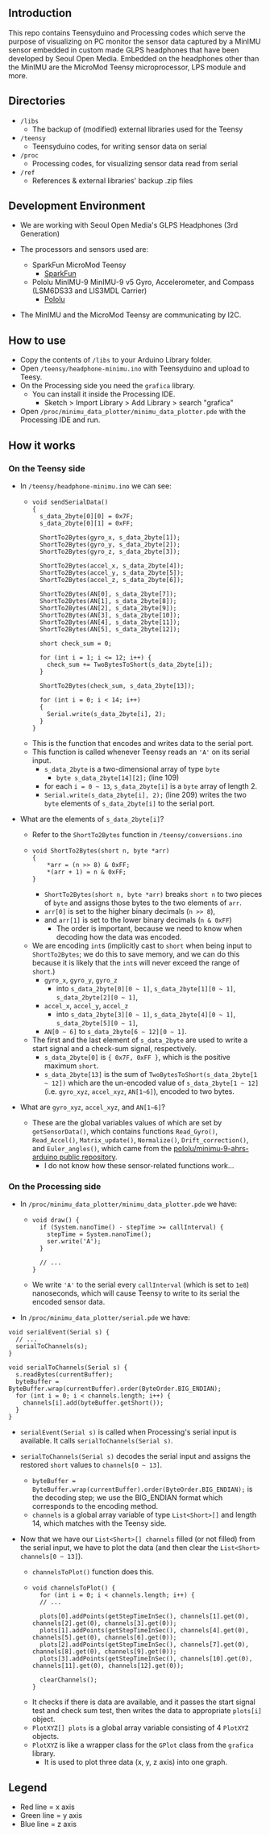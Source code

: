 ## Introduction
This repo contains Teensyduino and Processing codes which serve the purpose of visualizing on PC monitor the sensor data captured by a MinIMU sensor embedded in custom made GLPS headphones that have been developed by Seoul Open Media. Embedded on the headphones other than the MinIMU are the MicroMod Teensy microprocessor, LPS module and more.

## Directories
- ```/libs```
  - The backup of (modified) external libraries used for the Teensy
- ```/teensy```
  - Teensyduino codes, for writing sensor data on serial
- ```/proc```
  - Processing codes, for visualizing sensor data read from serial
- ```/ref```
  - References & external libraries' backup .zip files

## Development Environment
- We are working with Seoul Open Media's GLPS Headphones (3rd Generation)
- The processors and sensors used are:

  - SparkFun MicroMod Teensy 
    - [SparkFun](https://www.sparkfun.com/products/16402)
  - Pololu MinIMU-9 MinIMU-9 v5 Gyro, Accelerometer, and Compass (LSM6DS33 and LIS3MDL Carrier)
    - [Pololu](https://www.pololu.com/product/2738)

- The MinIMU and the MicroMod Teensy are communicating by I2C.

## How to use
- Copy the contents of ```/libs``` to your Arduino Library folder.
- Open ```/teensy/headphone-minimu.ino``` with Teensyduino and upload to Teesy.
- On the Processing side you need the ```grafica``` library.
  - You can install it inside the Processing IDE.
    - Sketch > Import Library > Add Library > search "grafica"
- Open ```/proc/minimu_data_plotter/minimu_data_plotter.pde``` with the Processing IDE and run.

## How it works
### On the Teensy side
- In ```/teensy/headphone-minimu.ino``` we can see:
  - ```
    void sendSerialData()
    {
      s_data_2byte[0][0] = 0x7F;
      s_data_2byte[0][1] = 0xFF;

      ShortTo2Bytes(gyro_x, s_data_2byte[1]);
      ShortTo2Bytes(gyro_y, s_data_2byte[2]);
      ShortTo2Bytes(gyro_z, s_data_2byte[3]);

      ShortTo2Bytes(accel_x, s_data_2byte[4]);
      ShortTo2Bytes(accel_y, s_data_2byte[5]);
      ShortTo2Bytes(accel_z, s_data_2byte[6]);

      ShortTo2Bytes(AN[0], s_data_2byte[7]);
      ShortTo2Bytes(AN[1], s_data_2byte[8]);
      ShortTo2Bytes(AN[2], s_data_2byte[9]);
      ShortTo2Bytes(AN[3], s_data_2byte[10]);
      ShortTo2Bytes(AN[4], s_data_2byte[11]);
      ShortTo2Bytes(AN[5], s_data_2byte[12]);

      short check_sum = 0;

      for (int i = 1; i <= 12; i++) {
        check_sum += TwoBytesToShort(s_data_2byte[i]);
      }

      ShortTo2Bytes(check_sum, s_data_2byte[13]);

      for (int i = 0; i < 14; i++)
      {
        Serial.write(s_data_2byte[i], 2);
      }
    }
    ```
  - This is the function that encodes and writes data to the serial port.
  - This function is called whenever Teensy reads an ```'A'``` on its serial input.
    - ```s_data_2byte``` is a two-dimensional array of type ```byte```
      - ```byte s_data_2byte[14][2];``` (line 109)
    - for each ```i = 0 ~ 13```, ```s_data_2byte[i]``` is a ```byte``` array of length 2.
    - ```Serial.write(s_data_2byte[i], 2);``` (line 209) writes the two ```byte``` elements of ```s_data_2byte[i]``` to the serial port.

- What are the elements of ```s_data_2byte[i]```?
  - Refer to the ```ShortTo2Bytes``` function in ```/teensy/conversions.ino```
  - ```
    void ShortTo2Bytes(short n, byte *arr)
    {
        *arr = (n >> 8) & 0xFF;
        *(arr + 1) = n & 0xFF;
    }
    ```
    - ```ShortTo2Bytes(short n, byte *arr)``` breaks ```short n``` to two pieces of ```byte``` and assigns those bytes to the two elements of ```arr```.
    - ```arr[0]``` is set to the higher binary decimals (```n >> 8```),
    - and ```arr[1]``` is set to the lower binary decimals (```n & 0xFF```)
      - The order is important, because we need to know when decoding how the data was encoded.
  - We are encoding ```int```s (implicitly cast to ```short``` when being input to ```ShortTo2Bytes```; we do this to save memory, and we can do this because it is likely that the ```int```s will never exceed the range of ```short```.)
    - ```gyro_x```, ```gyro_y```, ```gyro_z``` 
      - into ```s_data_2byte[0][0 ~ 1]```, ```s_data_2byte[1][0 ~ 1]```, ```s_data_2byte[2][0 ~ 1]```,
    - ```accel_x```, ```accel_y```, ```accel_z``` 
      - into ```s_data_2byte[3][0 ~ 1]```, ```s_data_2byte[4][0 ~ 1]```, ```s_data_2byte[5][0 ~ 1]```,
    - ```AN[0 ~ 6]``` to ```s_data_2byte[6 ~ 12][0 ~ 1]```.
  - The first and the last element of ```s_data_2byte``` are used to write a start signal and a check-sum signal, respectively.
    - ```s_data_2byte[0]``` is ```{ 0x7F, 0xFF }```, which is the positive maximum ```short```.
    - ```s_data_2byte[13]``` is the sum of ```TwoBytesToShort(s_data_2byte[1 ~ 12])``` which are the un-encoded value of ```s_data_2byte[1 ~ 12]``` (i.e. ```gyro_xyz```, ```accel_xyz```, ```AN[1~6]```), encoded to two bytes.
- What are ```gyro_xyz```, ```accel_xyz```, and ```AN[1~6]```?
  - These are the global variables values of which are set by ```getSensorData()```, which contains functions ```Read_Gyro()```, ```Read_Accel()```, ```Matrix_update()```, ```Normalize()```, ```Drift_correction()```, and ```Euler_angles()```, which came from the [pololu/minimu-9-ahrs-arduino public repository](https://github.com/pololu/minimu-9-ahrs-arduino/tree/master/MinIMU9AHRS).
    - I do not know how these sensor-related functions work...

### On the Processing side
- In ```/proc/minimu_data_plotter/minimu_data_plotter.pde``` we have:
  - ```
    void draw() {
      if (System.nanoTime() - stepTime >= callInterval) {
        stepTime = System.nanoTime();
        ser.write('A');
      }

      // ...
    }
    ```
  - We write ```'A'``` to the serial every ```callInterval``` (which is set to ```1e8```) nanoseconds, which will cause Teensy to write to its serial the encoded sensor data.

- In ```/proc/minimu_data_plotter/serial.pde``` we have:
```
void serialEvent(Serial s) {
  // ...
  serialToChannels(s);
}
```
```
void serialToChannels(Serial s) {
  s.readBytes(currentBuffer);
  byteBuffer = ByteBuffer.wrap(currentBuffer).order(ByteOrder.BIG_ENDIAN);
  for (int i = 0; i < channels.length; i++) {
    channels[i].add(byteBuffer.getShort());
  }
}
```
- ```serialEvent(Serial s)``` is called when Processing's serial input is available. It calls ```serialToChannels(Serial s)```.
- ```serialToChannels(Serial s)``` decodes the serial input and assigns the restored ```short``` values to ```channels[0 ~ 13]```.
  - ```byteBuffer = ByteBuffer.wrap(currentBuffer).order(ByteOrder.BIG_ENDIAN);``` is the decoding step; we use the BIG_ENDIAN format which corresponds to the encoding method.
  - ```channels``` is a global array variable of type ```List<Short>[]``` and length 14, which matches with the Teensy side.

- Now that we have our ```List<Short>[] channels``` filled (or not filled) from the serial input, we have to plot the data (and then clear the ```List<Short> channels[0 ~ 13]```).
  - ```channelsToPlot()``` function does this.
  - ```
    void channelsToPlot() {
      for (int i = 0; i < channels.length; i++) {
      // ...

      plots[0].addPoints(getStepTimeInSec(), channels[1].get(0), channels[2].get(0), channels[3].get(0));
      plots[1].addPoints(getStepTimeInSec(), channels[4].get(0), channels[5].get(0), channels[6].get(0));
      plots[2].addPoints(getStepTimeInSec(), channels[7].get(0), channels[8].get(0), channels[9].get(0));
      plots[3].addPoints(getStepTimeInSec(), channels[10].get(0), channels[11].get(0), channels[12].get(0));

      clearChannels();
    }
    ```
  - It checks if there is data are available, and it passes the start signal test and check sum test, then writes the data to appropriate ```plots[i]``` object.
  - ```PlotXYZ[] plots``` is a global array variable consisting of 4 ```PlotXYZ``` objects.
  - ```PlotXYZ``` is like a wrapper class for the ```GPlot``` class from the ```grafica``` library.
    - It is used to plot three data (x, y, z axis) into one graph.

## Legend
- Red line = x axis
- Green line = y axis
- Blue line = z axis
